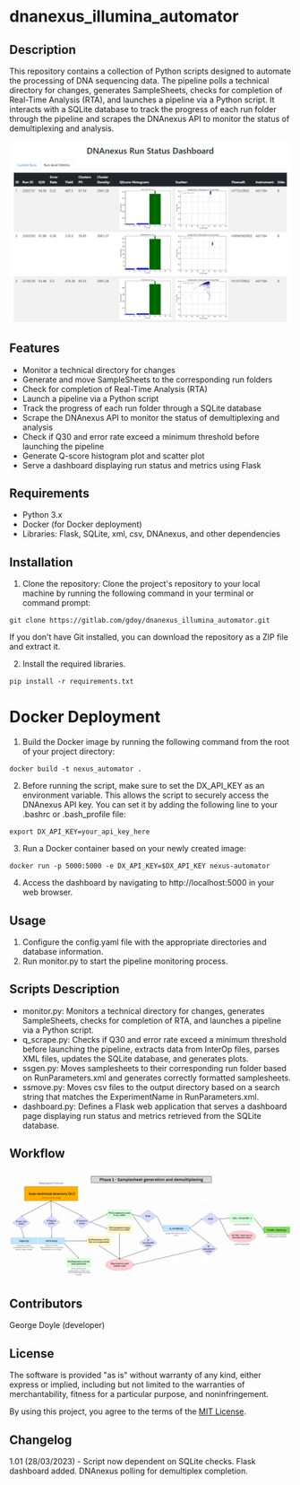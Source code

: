 # dnanexus_illumina_automator

## Description
This repository contains a collection of Python scripts designed to automate the processing of DNA sequencing data. The pipeline polls a technical directory for changes, generates SampleSheets, checks for completion of Real-Time Analysis (RTA), and launches a pipeline via a Python script. It interacts with a SQLite database to track the progress of each run folder through the pipeline and scrapes the DNAnexus API to monitor the status of demultiplexing and analysis.

![Image](dashboard.png)

## Features
- Monitor a technical directory for changes
- Generate and move SampleSheets to the corresponding run folders
- Check for completion of Real-Time Analysis (RTA)
- Launch a pipeline via a Python script
- Track the progress of each run folder through a SQLite database
- Scrape the DNAnexus API to monitor the status of demultiplexing and analysis
- Check if Q30 and error rate exceed a minimum threshold before launching the pipeline
- Generate Q-score histogram plot and scatter plot
- Serve a dashboard displaying run status and metrics using Flask

## Requirements
- Python 3.x
- Docker (for Docker deployment)
- Libraries: Flask, SQLite, xml, csv, DNAnexus, and other dependencies

## Installation
1. Clone the repository: Clone the project's repository to your local machine by running the following command in your terminal or command prompt:
```
git clone https://gitlab.com/gdoy/dnanexus_illumina_automator.git
```
If you don't have Git installed, you can download the repository as a ZIP file and extract it.

2. Install the required libraries.
```
pip install -r requirements.txt
```

# Docker Deployment

1. Build the Docker image by running the following command from the root of your project directory:
```
docker build -t nexus_automator .
```

2. Before running the script, make sure to set the DX_API_KEY as an environment variable. This allows the script to securely access the DNAnexus API key. You can set it by adding the following line to your .bashrc or .bash_profile file:
```
export DX_API_KEY=your_api_key_here
```

3. Run a Docker container based on your newly created image:
```
docker run -p 5000:5000 -e DX_API_KEY=$DX_API_KEY nexus-automator
```

4. Access the dashboard by navigating to http://localhost:5000 in your web browser.

## Usage

1. Configure the config.yaml file with the appropriate directories and database information.
3. Run monitor.py to start the pipeline monitoring process.

## Scripts Description

- monitor.py: Monitors a technical directory for changes, generates SampleSheets, checks for completion of RTA, and launches a pipeline via a Python script.
- q_scrape.py: Checks if Q30 and error rate exceed a minimum threshold before launching the pipeline, extracts data from InterOp files, parses XML files, updates the SQLite database, and generates plots.
- ssgen.py: Moves samplesheets to their corresponding run folder based on RunParameters.xml and generates correctly formatted samplesheets.
- ssmove.py: Moves csv files to the output directory based on a search string that matches the ExperimentName in RunParameters.xml.
- dashboard.py: Defines a Flask web application that serves a dashboard page displaying run status and metrics retrieved from the SQLite database.

## Workflow
![Image](workflow.png)

## Contributors
George Doyle (developer)

## License
The software is provided "as is" without warranty of any kind, either express or implied, including but not limited to the warranties of merchantability, fitness for a particular purpose, and noninfringement.

By using this project, you agree to the terms of the [MIT License](https://opensource.org/licenses/MIT).

## Changelog
1.01 (28/03/2023) - Script now dependent on SQLite checks. Flask dashboard added. DNAnexus polling for demultiplex completion.